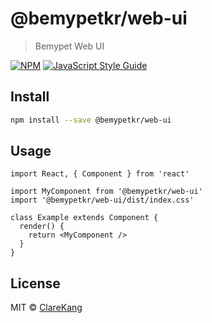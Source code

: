 # @bemypetkr/web-ui

> Bemypet Web UI

[![NPM](https://img.shields.io/npm/v/@bemypetkr/web-ui.svg)](https://www.npmjs.com/package/@bemypetkr/web-ui) [![JavaScript Style Guide](https://img.shields.io/badge/code_style-standard-brightgreen.svg)](https://standardjs.com)

## Install

```bash
npm install --save @bemypetkr/web-ui
```

## Usage

```tsx
import React, { Component } from 'react'

import MyComponent from '@bemypetkr/web-ui'
import '@bemypetkr/web-ui/dist/index.css'

class Example extends Component {
  render() {
    return <MyComponent />
  }
}
```

## License

MIT © [ClareKang](https://github.com/ClareKang)
